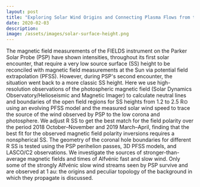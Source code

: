 ```yaml
---
layout: post
title: "Exploring Solar Wind Origins and Connecting Plasma Flows from the Parker Solar Probe to 1 au"
date: 2020-02-03
description: 
image: /assets/images/solar-surface-height.png
---
```

The magnetic field measurements of the FIELDS instrument on the Parker Solar Probe (PSP) have shown intensities, throughout its first solar encounter, that require a very low source surface (SS) height to be reconciled with magnetic field measurements at the Sun via potential field extrapolation (PFSS). However, during PSP's second encounter, the situation went back to a more classic SS height. Here we use high-resolution observations of the photospheric magnetic field (Solar Dynamics Observatory/Helioseismic and Magnetic Imager) to calculate neutral lines and boundaries of the open field regions for SS heights from 1.2 to 2.5 R⊙ using an evolving PFSS model and the measured solar wind speed to trace the source of the wind observed by PSP to the low corona and photosphere. We adjust R SS to get the best match for the field polarity over the period 2018 October–November and 2019 March–April, finding that the best fit for the observed magnetic field polarity inversions requires a nonspherical SS. The geometry of the coronal hole boundaries for different R SS is tested using the PSP perihelion passes, 3D PFSS models, and LASCO/C2 observations. We investigate the sources of stronger-than-average magnetic fields and times of Alfvénic fast and slow wind. Only some of the strongly Alfvénic slow wind streams seen by PSP survive and are observed at 1 au: the origins and peculiar topology of the background in which they propagate is discussed.
